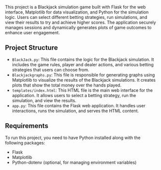 This project is a Blackjack simulation game built with Flask for the web interface, Matplotlib for data visualization, and Python for the simulation logic. 
Users can select different betting strategies, run simulations, and view their results to try and achieve higher scores. 
The application securely manages sessions and dynamically generates plots of game outcomes to enhance user engagement.

## Project Structure

- `BlackJack.py`: This file contains the logic for the Blackjack simulation. It includes the game rules, player and dealer actions, and various betting strategies that users can choose from.
- `Blackjackgraphs.py`: This file is responsible for generating graphs using Matplotlib to visualize the results of the Blackjack simulations. It creates plots that show the total money over the hands played.
- `templates/index.html`: This HTML file is the main web interface for the application. It allows users to select a betting strategy, run the simulation, and view the results.
- `app.py`: This file contains the Flask web application. It handles user interactions, runs the simulation, and serves the HTML content.

## Requirements

To run this project, you need to have Python installed along with the following packages:
- Flask
- Matplotlib
- Python-dotenv (optional, for managing environment variables)
